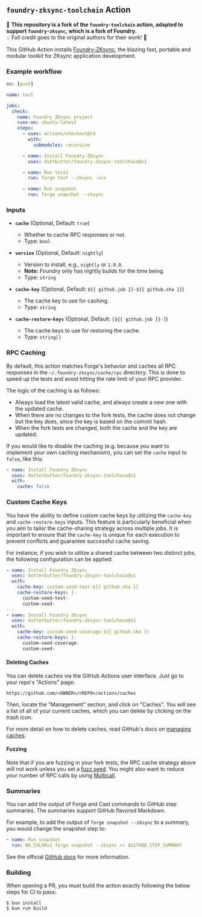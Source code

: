 ## `foundry-zksync-toolchain` Action

🚀 **This repository is a fork of the `foundry-toolchain` action, adapted to support `foundry-zksync`, which is a fork of Foundry.**  
💡 Full credit goes to the original authors for their work! 🙏

This GitHub Action installs [Foundry-ZKsync](https://github.com/matter-labs/foundry-zksync), the blazing fast, portable and modular
toolkit for ZKsync application development.

### Example workflow

```yml
on: [push]

name: test

jobs:
  check:
    name: Foundry ZKsync project
    runs-on: ubuntu-latest
    steps:
      - uses: actions/checkout@v3
        with:
          submodules: recursive

      - name: Install Foundry-ZKsync
        uses: duttbutter/foundry-zksync-toolchain@v1

      - name: Run tests
        run: forge test --zksync -vvv

      - name: Run snapshot
        run: forge snapshot --zksync
```

### Inputs

- **`cache`** (Optional, Default: `true`)  
  - Whether to cache RPC responses or not.  
  - Type: `bool`

- **`version`** (Optional, Default: `nightly`)  
  - Version to install, e.g., `nightly` or `1.0.0`.  
  - **Note:** Foundry only has nightly builds for the time being.  
  - Type: `string`

- **`cache-key`** (Optional, Default: `${{ github.job }}-${{ github.sha }}`)  
  - The cache key to use for caching.  
  - Type: `string`

- **`cache-restore-keys`** (Optional, Default: `[${{ github.job }}-]`)  
  - The cache keys to use for restoring the cache.  
  - Type: `string[]`

### RPC Caching

By default, this action matches Forge's behavior and caches all RPC responses in the `~/.foundry-zksync/cache/rpc` directory.
This is done to speed up the tests and avoid hitting the rate limit of your RPC provider.

The logic of the caching is as follows:

- Always load the latest valid cache, and always create a new one with the updated cache.
- When there are no changes to the fork tests, the cache does not change but the key does, since the key is based on the
  commit hash.
- When the fork tests are changed, both the cache and the key are updated.

If you would like to disable the caching (e.g. because you want to implement your own caching mechanism), you can set
the `cache` input to `false`, like this:

```yml
- name: Install Foundry ZKsync
  uses: dutterbutter/foundry-zksync-toolchain@v1
  with:
    cache: false
```

### Custom Cache Keys

You have the ability to define custom cache keys by utilizing the `cache-key` and `cache-restore-keys` inputs. This
feature is particularly beneficial when you aim to tailor the cache-sharing strategy across multiple jobs. It is
important to ensure that the `cache-key` is unique for each execution to prevent conflicts and guarantee successful
cache saving.

For instance, if you wish to utilize a shared cache between two distinct jobs, the following configuration can be
applied:

```yml
- name: Install Foundry ZKsync
  uses: dutterbutter/foundry-zksync-toolchain@v1
  with:
    cache-key: custom-seed-test-${{ github.sha }}
    cache-restore-keys: |-
      custom-seed-test-
      custom-seed-
---
- name: Install Foundry ZKsync
  uses: dutterbutter/foundry-zksync-toolchain@v1
  with:
    cache-key: custom-seed-coverage-${{ github.sha }}
    cache-restore-keys: |-
      custom-seed-coverage-
      custom-seed-
```

#### Deleting Caches

You can delete caches via the GitHub Actions user interface. Just go to your repo's "Actions" page:

```text
https://github.com/<OWNER>/<REPO>/actions/caches
```

Then, locate the "Management" section, and click on "Caches". You will see a list of all of your current caches, which
you can delete by clicking on the trash icon.

For more detail on how to delete caches, read GitHub's docs on
[managing caches](https://docs.github.com/en/actions/using-workflows/caching-dependencies-to-speed-up-workflows#managing-caches).

#### Fuzzing

Note that if you are fuzzing in your fork tests, the RPC cache strategy above will not work unless you set a
[fuzz seed](https://book.getfoundry.sh/reference/config/testing#seed). You might also want to reduce your number of RPC
calls by using [Multicall](https://github.com/mds1/multicall).

### Summaries

You can add the output of Forge and Cast commands to GitHub step summaries. The summaries support GitHub flavored
Markdown.

For example, to add the output of `forge snapshot --zksync` to a summary, you would change the snapshot step to:

```yml
- name: Run snapshot
  run: NO_COLOR=1 forge snapshot --zksync >> $GITHUB_STEP_SUMMARY
```

See the official
[GitHub docs](https://docs.github.com/en/actions/using-workflows/workflow-commands-for-github-actions#adding-a-job-summary)
for more information.

### Building

When opening a PR, you must build the action exactly following the below steps for CI to pass:

```console
$ bun install
$ bun run build
```
